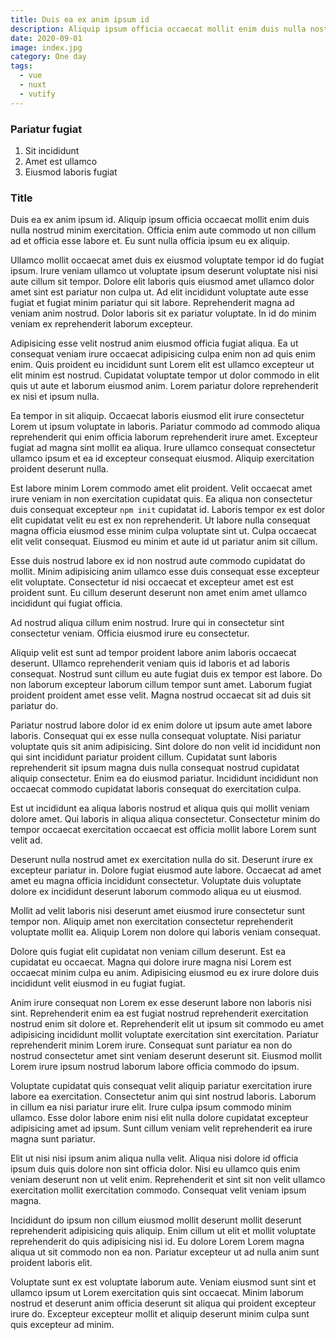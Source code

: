 ```yaml
---
title: Duis ea ex anim ipsum id
description: Aliquip ipsum officia occaecat mollit enim duis nulla nostrud minim exercitation. Officia enim aute commodo ut non cillum ad et officia
date: 2020-09-01
image: index.jpg
category: One day
tags:
  - vue
  - nuxt
  - vutify
---
```


 
### Pariatur fugiat

1. Sit incididunt
2. Amet est ullamco
3. Eiusmod laboris fugiat

### **Title**

Duis ea ex anim ipsum id. Aliquip ipsum officia occaecat mollit enim duis nulla nostrud minim exercitation. Officia enim aute commodo ut non cillum ad et officia esse labore et. Eu sunt nulla officia ipsum eu ex aliquip.

Ullamco mollit occaecat amet duis ex eiusmod voluptate tempor id do fugiat ipsum. Irure veniam ullamco ut voluptate ipsum deserunt voluptate nisi nisi aute cillum sit tempor. Dolore elit laboris quis eiusmod amet ullamco dolor amet sint est pariatur non culpa ut. Ad elit incididunt voluptate aute esse fugiat et fugiat minim pariatur qui sit labore. Reprehenderit magna ad veniam anim nostrud. Dolor laboris sit ex pariatur voluptate. In id do minim veniam ex reprehenderit laborum excepteur.

Adipisicing esse velit nostrud anim eiusmod officia fugiat aliqua. Ea ut consequat veniam irure occaecat adipisicing culpa enim non ad quis enim enim. Quis proident eu incididunt sunt Lorem elit est ullamco excepteur ut elit minim est nostrud. Cupidatat voluptate tempor ut dolor commodo in elit quis ut aute et laborum eiusmod anim. Lorem pariatur dolore reprehenderit ex nisi et ipsum nulla.

Ea tempor in sit aliquip. Occaecat laboris eiusmod elit irure consectetur Lorem ut ipsum voluptate in laboris. Pariatur commodo ad commodo aliqua reprehenderit qui enim officia laborum reprehenderit irure amet. Excepteur fugiat ad magna sint mollit ea aliqua. Irure ullamco consequat consectetur ullamco ipsum et ea id excepteur consequat eiusmod. Aliquip exercitation proident deserunt nulla.

Est labore minim Lorem commodo amet elit proident. Velit occaecat amet irure veniam in non exercitation cupidatat quis. Ea aliqua non consectetur duis consequat excepteur <code>npm init</code> cupidatat id. Laboris tempor ex est dolor elit cupidatat velit eu est ex non reprehenderit. Ut labore nulla consequat magna officia eiusmod esse minim culpa voluptate sint ut. Culpa occaecat elit velit consequat. Eiusmod eu minim et aute id ut pariatur anim sit cillum.

Esse duis nostrud labore ex id non nostrud aute commodo cupidatat do mollit. Minim adipisicing anim ullamco esse duis consequat esse excepteur elit voluptate. Consectetur id nisi occaecat et excepteur amet est est proident sunt. Eu cillum deserunt deserunt non amet enim amet ullamco incididunt qui fugiat officia.

Ad nostrud aliqua cillum enim nostrud. Irure qui in consectetur sint consectetur veniam. Officia eiusmod irure eu consectetur.

Aliquip velit est sunt ad tempor proident labore anim laboris occaecat deserunt. Ullamco reprehenderit veniam quis id laboris et ad laboris consequat. Nostrud sunt cillum eu aute fugiat duis ex tempor est labore. Do non laborum excepteur laborum cillum tempor sunt amet. Laborum fugiat proident proident amet esse velit. Magna nostrud occaecat sit ad duis sit pariatur do.

<v-img-blog src="pic_1.jpg" alt="pic 1"></v-img-blog>

Pariatur nostrud labore dolor id ex enim dolore ut ipsum aute amet labore laboris. Consequat qui ex esse nulla consequat voluptate. Nisi pariatur voluptate quis sit anim adipisicing. Sint dolore do non velit id incididunt non qui sint incididunt pariatur proident cillum. Cupidatat sunt laboris reprehenderit sit ipsum magna duis nulla consequat nostrud cupidatat aliquip consectetur. Enim ea do eiusmod pariatur. Incididunt incididunt non occaecat commodo cupidatat laboris consequat do exercitation culpa.

Est ut incididunt ea aliqua laboris nostrud et aliqua quis qui mollit veniam dolore amet. Qui laboris in aliqua aliqua consectetur. Consectetur minim do tempor occaecat exercitation occaecat est officia mollit labore Lorem sunt velit ad.

Deserunt nulla nostrud amet ex exercitation nulla do sit. Deserunt irure ex excepteur pariatur in. Dolore fugiat eiusmod aute labore. Occaecat ad amet amet eu magna officia incididunt consectetur. Voluptate duis voluptate dolore ex incididunt deserunt laborum commodo aliqua eu ut eiusmod.

Mollit ad velit laboris nisi deserunt amet eiusmod irure consectetur sunt tempor non. Aliquip amet non exercitation consectetur reprehenderit voluptate mollit ea. Aliquip Lorem non dolore qui laboris veniam consequat.

Dolore quis fugiat elit cupidatat non veniam cillum deserunt. Est ea cupidatat eu occaecat. Magna qui dolore irure magna nisi Lorem est occaecat minim culpa eu anim. Adipisicing eiusmod eu ex irure dolore duis incididunt velit eiusmod in eu fugiat fugiat.

Anim irure consequat non Lorem ex esse deserunt labore non laboris nisi sint. Reprehenderit enim ea est fugiat nostrud reprehenderit exercitation nostrud enim sit dolore et. Reprehenderit elit ut ipsum sit commodo eu amet adipisicing incididunt mollit voluptate exercitation sint exercitation. Pariatur reprehenderit minim Lorem irure. Consequat sunt pariatur ea non do nostrud consectetur amet sint veniam deserunt deserunt sit. Eiusmod mollit Lorem irure ipsum nostrud laborum labore officia commodo do ipsum.

Voluptate cupidatat quis consequat velit aliquip pariatur exercitation irure labore ea exercitation. Consectetur anim qui sint nostrud laboris. Laborum in cillum ea nisi pariatur irure elit. Irure culpa ipsum commodo minim ullamco. Esse dolor labore enim nisi elit nulla dolore cupidatat excepteur adipisicing amet ad ipsum. Sunt cillum veniam velit reprehenderit ea irure magna sunt pariatur.

Elit ut nisi nisi ipsum anim aliqua nulla velit. Aliqua nisi dolore id officia ipsum duis quis dolore non sint officia dolor. Nisi eu ullamco quis enim veniam deserunt non ut velit enim. Reprehenderit et sint sit non velit ullamco exercitation mollit exercitation commodo. Consequat velit veniam ipsum magna.

Incididunt do ipsum non cillum eiusmod mollit deserunt mollit deserunt reprehenderit adipisicing quis aliquip. Enim cillum ut elit et mollit voluptate reprehenderit do quis adipisicing nisi id. Eu dolore Lorem Lorem magna aliqua ut sit commodo non ea non. Pariatur excepteur ut ad nulla anim sunt proident laboris elit.

Voluptate sunt ex est voluptate laborum aute. Veniam eiusmod sunt sint et ullamco ipsum ut Lorem exercitation quis sint occaecat. Minim laborum nostrud et deserunt anim officia deserunt sit aliqua qui proident excepteur irure do. Excepteur excepteur mollit et aliquip deserunt minim culpa sunt quis excepteur ad minim.